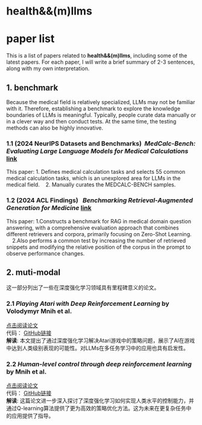 # health&&(m)llms  
# paper list

This is a list of papers related to **health&&(m)llms**, including some of the latest papers. For each paper, I will write a brief summary of 2-3 sentences, along with my own interpretation.

## 1. benchmark

Because the medical field is relatively specialized, LLMs may not be familiar with it. Therefore, establishing a benchmark to explore the knowledge boundaries of LLMs is meaningful. Typically, people curate data manually or in a clever way and then conduct tests. At the same time, the testing methods can also be highly innovative.

### 1.1 (2024 NeurIPS Datasets and Benchmarks)&nbsp;&nbsp;*MedCalc-Bench: Evaluating Large Language Models for Medical Calculations*   [link](https://arxiv.org/abs/2406.12036)  
This paper:  1. Defines medical calculation tasks and selects 55 common medical calculation tasks, which is an unexplored area for LLMs in the medical field.&nbsp;&nbsp;&nbsp;&nbsp;2. Manually curates the MEDCALC-BENCH samples.  

### 1.2 (2024 ACL Findings)&nbsp;&nbsp; *Benchmarking Retrieval-Augmented Generation for Medicine* [link](https://arxiv.org/abs/2402.13178)
This paper: 1.Constructs a benchmark for RAG in medical domain question answering, with a comprehensive evaluation approach that combines different retrievers and corpora, primarily focusing on Zero-Shot Learning.
&nbsp;&nbsp;&nbsp;&nbsp;2.Also performs a common test by increasing the number of retrieved snippets and modifying the relative position of the corpus in the prompt to observe performance changes.

## 2. muti-modal

这一部分列出了一些在深度强化学习领域具有里程碑意义的论文。

### 2.1 *Playing Atari with Deep Reinforcement Learning* by Volodymyr Mnih et al.  
[点击阅读论文](https://arxiv.org/abs/1312.5602)  
代码： [GitHub链接](https://github.com/openai/gym)  
**解读**: 本文提出了通过深度强化学习解决Atari游戏中的策略问题，展示了AI在游戏中达到人类级别表现的可能性。对LLMs在多任务学习中的应用也具有启发性。

### 2.2 *Human-level control through deep reinforcement learning* by Mnih et al.  
[点击阅读论文](https://www.nature.com/articles/nature14236)  
代码： [GitHub链接](https://github.com/DeepMind/pyns)  
**解读**: 这篇论文进一步深入探讨了深度强化学习如何实现人类水平的控制能力，并通过Q-learning算法提供了更为高效的策略优化方法。这为未来在更复杂任务中的应用提供了指导。
